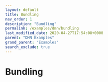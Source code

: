 ```yaml
---
layout: default
title: Bundling
nav_order: 1
description: "Bundling"
permalink: /examples/dmn/bundling
last_modified_date: 2020-04-27T17:54:08+0000
parent: "DMN Examples"
grand_parent: "Examples"
search_exclude: true
---
```


# Bundling
